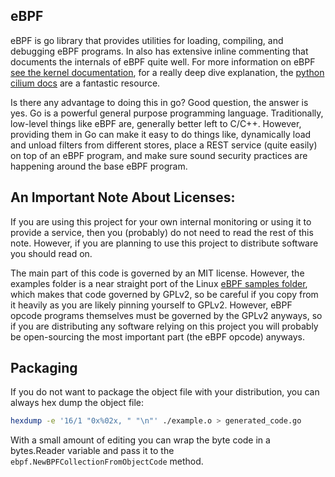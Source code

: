 eBPF
-------
eBPF is go library that provides utilities for loading, compiling, and debugging eBPF programs.
In also has extensive inline commenting that documents the internals of eBPF quite well.
For more information on eBPF [see the kernel documentation](http://elixir.free-electrons.com/linux/latest/source/Documentation/networking/filter.txt),
for a really deep dive explanation, the [python cilium docs](http://cilium.readthedocs.io/en/v0.10/bpf/) are a fantastic resource.

Is there any advantage to doing this in go? Good question, the answer is yes. Go is a powerful
general purpose programming language. Traditionally, low-level things like eBPF are,
generally better left to C/C++. However,  providing them in Go can make it easy to do things like,
dynamically load and unload filters from different stores, place a REST service (quite easily) on top of an
eBPF program, and make sure sound security practices are happening around the base eBPF program.

## An Important Note About Licenses:
If you are using this project for your own internal monitoring or using it to provide a service,
then you (probably) do not need to read the rest of this note. However, if you are planning to
use this project to distribute software you should read on.

The main part of this code is governed by an MIT license. However, the examples folder is a near
straight port of the Linux [eBPF samples folder](http://elixir.free-electrons.com/linux/latest/source/samples/bpf),
which makes that code governed by GPLv2, so be careful if you copy from it heavily as you are likely
pinning yourself to GPLv2. However, eBPF opcode programs themselves must be governed by the GPLv2 anyways,
so if you are distributing any software relying on this project you will probably be open-sourcing the most
important part (the eBPF opcode) anyways.


## Packaging
If you do not want to package the object file with your distribution, you can always hex dump the object file:

```sh
hexdump -e '16/1 "0x%02x, " "\n"' ./example.o > generated_code.go
```

With a small amount of editing you can wrap the byte code in a bytes.Reader variable and pass it to the
`ebpf.NewBPFCollectionFromObjectCode` method.